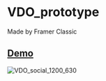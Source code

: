 # VDO_prototype
Made by Framer Classic

## [Demo](https://waychang.github.io/VDO_prototype/)

![VDO_social_1200_630](https://user-images.githubusercontent.com/534170/175348006-2cf8e9df-74e9-4e1b-aafb-79b740e38e8b.png)
